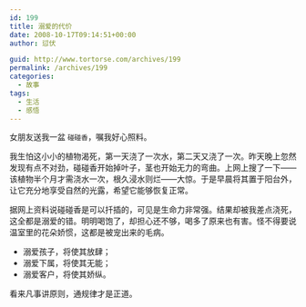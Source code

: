 ```yaml
---
id: 199
title: 溺爱的代价
date: 2008-10-17T09:14:51+00:00
author: 愆伏

guid: http://www.tortorse.com/archives/199
permalink: /archives/199
categories:
  - 故事
tags:
  - 生活
  - 感悟
---
```

女朋友送我一盆 `碰碰香`，嘱我好心照料。

我生怕这小小的植物渴死，第一天浇了一次水，第二天又浇了一次。昨天晚上忽然发现有点不对劲，碰碰香开始掉叶子，茎也开始无力的弯曲。上网上搜了一下——该植物半个月才需浇水一次，根久浸水则烂——大惊。于是早晨将其置于阳台外，让它充分地享受自然的光露，希望它能够恢复正常。

据网上资料说碰碰香是可以扦插的，可见是生命力非常强。结果却被我差点浇死，这全都是溺爱的错。明明喝饱了，却担心还不够，喝多了原来也有害。怪不得要说温室里的花朵娇惯，这都是被宠出来的毛病。

- 溺爱孩子，将使其放肆；
- 溺爱下属，将使其无能； 
- 溺爱客户，将使其娇纵。

看来凡事讲原则，通规律才是正道。